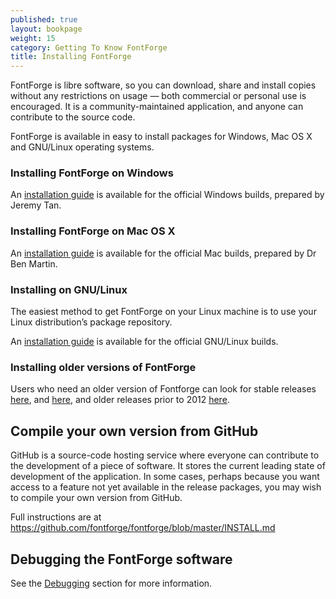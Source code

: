 ```yaml
---
published: true
layout: bookpage
weight: 15
category: Getting To Know FontForge
title: Installing FontForge
---
```


FontForge is libre software, so you can download, share and install copies without any restrictions on usage &mdash; both commercial or personal use is encouraged.
It is a community-maintained application, and anyone can contribute to the source code.

FontForge is available in easy to install packages for Windows, Mac OS X and GNU/Linux operating systems.

### Installing FontForge on Windows

An [installation guide](http://fontforge.github.io/en-US/downloads/windows/) is available for the official Windows builds, prepared by Jeremy Tan.

### Installing FontForge on Mac OS X

An [installation guide](http://fontforge.github.io/en-US/downloads/mac/) is available for the official Mac builds, prepared by Dr Ben Martin.

### Installing on GNU/Linux

The easiest method to get FontForge on your Linux machine is to use your Linux distribution’s package repository.

An [installation guide](http://fontforge.github.io/en-US/downloads/gnulinux/) is available for the official GNU/Linux builds.

### Installing older versions of FontForge

Users who need an older version of Fontforge can look for stable releases
[here](https://github.com/fontforge/fontforge/releases), and
[here](https://sourceforge.net/projects/fontforgebuilds/), and older releases prior to 2012
[here](http://sourceforge.net/projects/fontforge/files/fontforge-executables/).

## Compile your own version from GitHub

GitHub is a source-code hosting service where everyone can contribute to the development of a piece of software.
It stores the current leading state of development of the application.
In some cases, perhaps because you want access to a feature not yet available in the release packages, you may wish to compile your own version from GitHub.

Full instructions are at <https://github.com/fontforge/fontforge/blob/master/INSTALL.md>

## Debugging the FontForge software

See the [Debugging](When_Things_Go_Wrong_With_Fontforge_Itself) section for more information.
